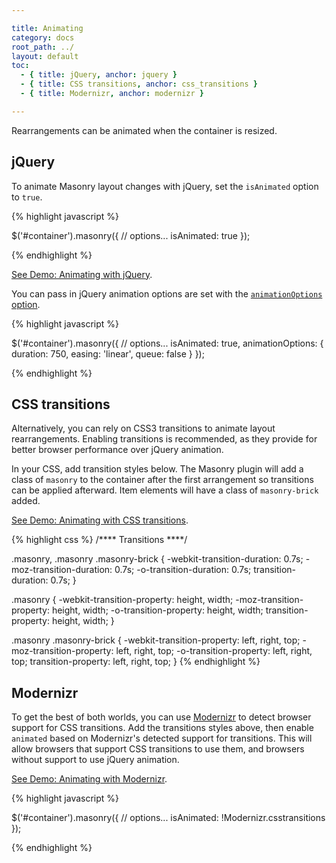 ```yaml
---

title: Animating
category: docs
root_path: ../
layout: default
toc:
  - { title: jQuery, anchor: jquery }
  - { title: CSS transitions, anchor: css_transitions }
  - { title: Modernizr, anchor: modernizr }

---
```


Rearrangements can be animated when the container is resized.

## jQuery

To animate Masonry layout changes with jQuery, set the `isAnimated` option to `true`.

{% highlight javascript %}

$('#container').masonry({
  // options...
  isAnimated: true
});

{% endhighlight %}

[See Demo: Animating with jQuery](../demos/animating-jquery.html).

You can pass in jQuery animation options are set with the [`animationOptions` option](options.html#animationoptions).

{% highlight javascript %}

$('#container').masonry({
  // options...
  isAnimated: true,
  animationOptions: {
    duration: 750,
    easing: 'linear',
    queue: false
  }
});

{% endhighlight %}

## CSS transitions

Alternatively, you can rely on CSS3 transitions to animate layout rearrangements. Enabling transitions is recommended, as they provide for better browser performance over jQuery animation.

In your CSS, add transition styles below. The Masonry plugin will add a class of `masonry` to the container after the first arrangement so transitions can be applied afterward. Item elements will have a class of `masonry-brick` added.

[See Demo: Animating with CSS transitions](../demos/animating-css-transitions.html).

{% highlight css %}
/**** Transitions ****/

.masonry,
.masonry .masonry-brick {
  -webkit-transition-duration: 0.7s;
     -moz-transition-duration: 0.7s;
       -o-transition-duration: 0.7s;
          transition-duration: 0.7s;
}

.masonry {
  -webkit-transition-property: height, width;
     -moz-transition-property: height, width;
       -o-transition-property: height, width;
          transition-property: height, width;
}

.masonry .masonry-brick {
  -webkit-transition-property: left, right, top;
     -moz-transition-property: left, right, top;
       -o-transition-property: left, right, top;
          transition-property: left, right, top;
}
{% endhighlight %}

## Modernizr

To get the best of both worlds, you can use [Modernizr](http://www.modernizr.com/) to detect browser support for CSS transitions. Add the transitions styles above, then enable `animated` based on Modernizr's detected support for transitions. This will allow browsers that support CSS transitions to use them, and browsers without support to use jQuery animation.

[See Demo: Animating with Modernizr](../demos/animating-modernizr.html).

{% highlight javascript %}

$('#container').masonry({
  // options...
  isAnimated: !Modernizr.csstransitions
});

{% endhighlight %}
